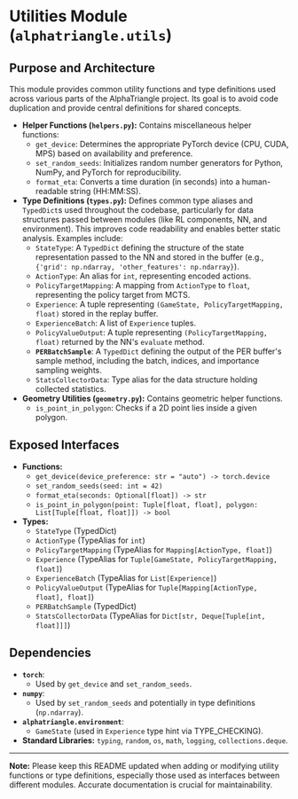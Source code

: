 # Utilities Module (`alphatriangle.utils`)

## Purpose and Architecture

This module provides common utility functions and type definitions used across various parts of the AlphaTriangle project. Its goal is to avoid code duplication and provide central definitions for shared concepts.

-   **Helper Functions (`helpers.py`):** Contains miscellaneous helper functions:
    -   `get_device`: Determines the appropriate PyTorch device (CPU, CUDA, MPS) based on availability and preference.
    -   `set_random_seeds`: Initializes random number generators for Python, NumPy, and PyTorch for reproducibility.
    -   `format_eta`: Converts a time duration (in seconds) into a human-readable string (HH:MM:SS).
-   **Type Definitions (`types.py`):** Defines common type aliases and `TypedDict`s used throughout the codebase, particularly for data structures passed between modules (like RL components, NN, and environment). This improves code readability and enables better static analysis. Examples include:
    -   `StateType`: A `TypedDict` defining the structure of the state representation passed to the NN and stored in the buffer (e.g., `{'grid': np.ndarray, 'other_features': np.ndarray}`).
    -   `ActionType`: An alias for `int`, representing encoded actions.
    -   `PolicyTargetMapping`: A mapping from `ActionType` to `float`, representing the policy target from MCTS.
    -   `Experience`: A tuple representing `(GameState, PolicyTargetMapping, float)` stored in the replay buffer.
    -   `ExperienceBatch`: A list of `Experience` tuples.
    -   `PolicyValueOutput`: A tuple representing `(PolicyTargetMapping, float)` returned by the NN's `evaluate` method.
    -   **`PERBatchSample`**: A `TypedDict` defining the output of the PER buffer's sample method, including the batch, indices, and importance sampling weights.
    -   `StatsCollectorData`: Type alias for the data structure holding collected statistics.
-   **Geometry Utilities (`geometry.py`):** Contains geometric helper functions.
    -   `is_point_in_polygon`: Checks if a 2D point lies inside a given polygon.

## Exposed Interfaces

-   **Functions:**
    -   `get_device(device_preference: str = "auto") -> torch.device`
    -   `set_random_seeds(seed: int = 42)`
    -   `format_eta(seconds: Optional[float]) -> str`
    -   `is_point_in_polygon(point: Tuple[float, float], polygon: List[Tuple[float, float]]) -> bool`
-   **Types:**
    -   `StateType` (TypedDict)
    -   `ActionType` (TypeAlias for `int`)
    -   `PolicyTargetMapping` (TypeAlias for `Mapping[ActionType, float]`)
    -   `Experience` (TypeAlias for `Tuple[GameState, PolicyTargetMapping, float]`)
    -   `ExperienceBatch` (TypeAlias for `List[Experience]`)
    -   `PolicyValueOutput` (TypeAlias for `Tuple[Mapping[ActionType, float], float]`)
    -   `PERBatchSample` (TypedDict)
    -   `StatsCollectorData` (TypeAlias for `Dict[str, Deque[Tuple[int, float]]]`)

## Dependencies

-   **`torch`**:
    -   Used by `get_device` and `set_random_seeds`.
-   **`numpy`**:
    -   Used by `set_random_seeds` and potentially in type definitions (`np.ndarray`).
-   **`alphatriangle.environment`**:
    -   `GameState` (used in `Experience` type hint via TYPE_CHECKING).
-   **Standard Libraries:** `typing`, `random`, `os`, `math`, `logging`, `collections.deque`.

---

**Note:** Please keep this README updated when adding or modifying utility functions or type definitions, especially those used as interfaces between different modules. Accurate documentation is crucial for maintainability.